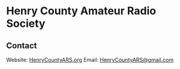 # Henry County Amateur Radio Society

## Contact
Website: [HenryCountyARS.org](https://henrycountyars.org)
Email: [HenryCountyARS@gmail.com](mailto://henrycountyars@gmail.com)

